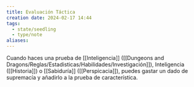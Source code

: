 ```yaml
---
title: Evaluación Táctica
creation date: 2024-02-17 14:44
tags:
  - state/seedling
  - type/note
aliases:
---
```

Cuando haces una prueba de [[Inteligencia]] ([[Dungeons and Dragons/Reglas/Estadisticas/Habilidades/Investigación]]), Inteligencia ([[Historia]]) o [[Sabiduría]] ([[Perspicacia]]), puedes gastar un dado de supremacía y añadirlo a la prueba de característica.


